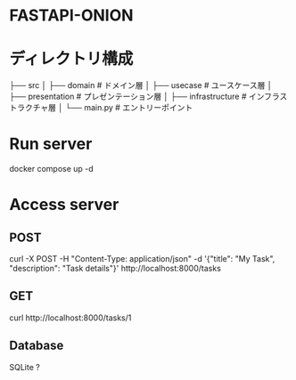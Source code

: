 # FASTAPI-ONION

# ディレクトリ構成
├── src
│   ├── domain         # ドメイン層
│   ├── usecase        # ユースケース層
│   ├── presentation   # プレゼンテーション層
│   ├── infrastructure # インフラストラクチャ層
│   └── main.py        # エントリーポイント

# Run server
docker compose up -d

# Access server

## POST
curl -X POST -H "Content-Type: application/json" -d '{"title": "My Task", "description": "Task details"}' http://localhost:8000/tasks

## GET
curl http://localhost:8000/tasks/1

## Database
SQLite ?
